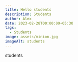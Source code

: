 ```yaml
---
title: Hello students
description: Students
author: Alex
date: 2023-02-28T00:00:00+05:30
tags:
  - Students
image: assets/minion.jpg
imageAlt: students
---
```

s﻿tudents